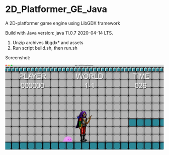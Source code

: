# 2D_Platformer_GE_Java
A 2D-platformer game engine using LibGDX framework
 
Build with Java version: java 11.0.7 2020-04-14 LTS.

1. Unzip archives libgdx* and assets 
2. Run script build.sh, then run.sh 

Screenshot: 

<img src="Image 6-6-20 at 12.53 AM.jpeg"
     alt="Game_screenshot"
     style="float: left; margin-right: 10px;" />
